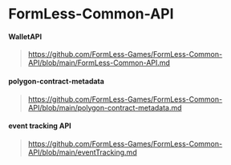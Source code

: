 # FormLess-Common-API
#### WalletAPI
> https://github.com/FormLess-Games/FormLess-Common-API/blob/main/FormLess-Common-API.md
#### polygon-contract-metadata
> https://github.com/FormLess-Games/FormLess-Common-API/blob/main/polygon-contract-metadata.md
#### event tracking API
> https://github.com/FormLess-Games/FormLess-Common-API/blob/main/eventTracking.md
